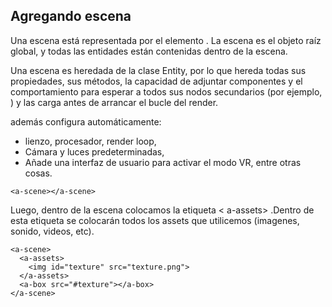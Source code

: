 
## Agregando escena

Una escena está representada por el elemento <a-scene>. La escena es el objeto raíz global, y todas las entidades están contenidas dentro de la escena.

Una escena es heredada de la clase Entity, por lo que hereda todas sus propiedades, sus métodos, la capacidad de adjuntar componentes y el comportamiento para esperar a todos sus nodos secundarios (por ejemplo, <a-assets>) y las carga antes de arrancar el bucle del render.

<A-scene> además configura automáticamente:
* lienzo, procesador, render loop,
* Cámara y luces predeterminadas,
* Añade una interfaz de usuario para activar el modo VR, entre otras cosas.

```
<a-scene></a-scene>
```

Luego, dentro de la escena colocamos la etiqueta < a-assets> .Dentro de esta etiqueta  se colocarán todos los assets que utilicemos (imagenes, sonido, videos, etc).

```
<a-scene>
  <a-assets>
    <img id="texture" src="texture.png">
  </a-assets>
  <a-box src="#texture"></a-box>
</a-scene>
```
